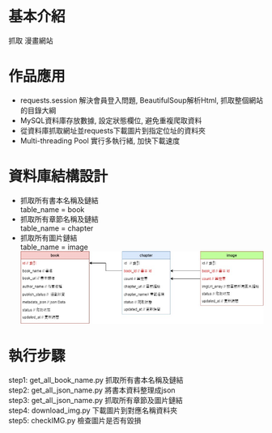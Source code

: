 # 基本介紹
抓取  漫畫網站<br> 
# 作品應用
* requests.session 解決會員登入問題, BeautifulSoup解析Html, 抓取整個網站的目錄大綱 
* MySQL資料庫存放數據, 設定狀態欄位, 避免重複爬取資料
* 從資料庫抓取網址並requests下載圖片到指定位址的資料夾
* Multi-threading Pool 實行多執行緒, 加快下載速度

# 資料庫結構設計  
* 抓取所有書本名稱及鏈結  
table_name = book   
* 抓取所有章節名稱及鏈結   
table_name = chapter    
* 抓取所有圖片鏈結  
table_name = image  
![image](https://github.com/johnny7001/crawler-comic-yomh/blob/ca954ec03d815b1a0422872b0b7e8b5adfa8a06c/yomh.jpg)

# 執行步驟

step1: get_all_book_name.py 抓取所有書本名稱及鏈結<br>
step2: get_all_json_name.py 將書本資料整理成json<br>
step3: get_all_json_name.py 抓取所有章節及圖片鏈結<br>
step4: download_img.py 下載圖片到對應名稱資料夾<br>
step5: checkIMG.py 檢查圖片是否有毀損<br>
